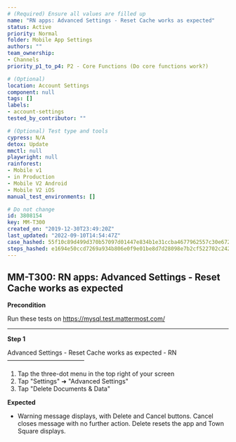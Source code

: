 ```yaml
---
# (Required) Ensure all values are filled up
name: "RN apps: Advanced Settings - Reset Cache works as expected"
status: Active
priority: Normal
folder: Mobile App Settings
authors: ""
team_ownership:
- Channels
priority_p1_to_p4: P2 - Core Functions (Do core functions work?)

# (Optional)
location: Account Settings
component: null
tags: []
labels:
- account-settings
tested_by_contributor: ""

# (Optional) Test type and tools
cypress: N/A
detox: Update
mmctl: null
playwright: null
rainforest:
- Mobile v1
- in Production
- Mobile V2 Android
- Mobile V2 iOS
manual_test_environments: []

# Do not change
id: 3808154
key: MM-T300
created_on: "2019-12-30T23:49:20Z"
last_updated: "2022-09-10T14:54:47Z"
case_hashed: 55f10c89d499d370b57097d01447e834b1e31ccba4677962557c30e67280296ea787ef4817aecb6f788655f4aae0194c
steps_hashed: e1694e50ccd7269a934b806e0f9e01be8d7d28098e7b2cf522702c242b8dc3a5a4150a9a2da87f69aeae8c5b1ec9a520
---
```


<!-- (Auto-generated) Based on frontmatter's "key" and "name" -->

## MM-T300: RN apps: Advanced Settings - Reset Cache works as expected

**Precondition**

Run these tests on <https://mysql.test.mattermost.com/>

---

**Step 1**

Advanced Settings - Reset Cache works as expected - RN\
–––––––––––––––––––––––––

1. Tap the three-dot menu in the top right of your screen
2. Tap "Settings" ➜ "Advanced Settings"
3. Tap "Delete Documents & Data"

**Expected**

- Warning message displays, with Delete and Cancel buttons. Cancel closes message with no further action. Delete resets the app and Town Square displays.
